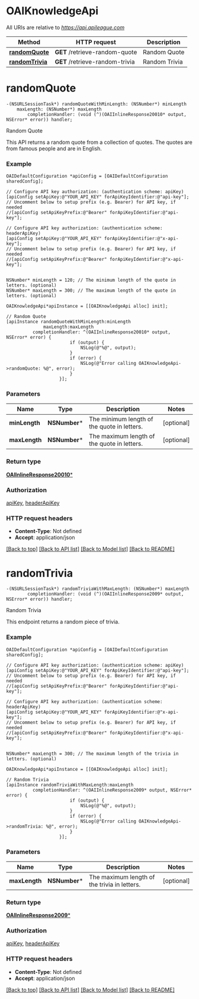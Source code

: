 # OAIKnowledgeApi

All URIs are relative to *https://api.apileague.com*

Method | HTTP request | Description
------------- | ------------- | -------------
[**randomQuote**](OAIKnowledgeApi.md#randomquote) | **GET** /retrieve-random-quote | Random Quote
[**randomTrivia**](OAIKnowledgeApi.md#randomtrivia) | **GET** /retrieve-random-trivia | Random Trivia


# **randomQuote**
```objc
-(NSURLSessionTask*) randomQuoteWithMinLength: (NSNumber*) minLength
    maxLength: (NSNumber*) maxLength
        completionHandler: (void (^)(OAIInlineResponse20010* output, NSError* error)) handler;
```

Random Quote

This API returns a random quote from a collection of quotes. The quotes are from famous people and are in English.

### Example
```objc
OAIDefaultConfiguration *apiConfig = [OAIDefaultConfiguration sharedConfig];

// Configure API key authorization: (authentication scheme: apiKey)
[apiConfig setApiKey:@"YOUR_API_KEY" forApiKeyIdentifier:@"api-key"];
// Uncomment below to setup prefix (e.g. Bearer) for API key, if needed
//[apiConfig setApiKeyPrefix:@"Bearer" forApiKeyIdentifier:@"api-key"];

// Configure API key authorization: (authentication scheme: headerApiKey)
[apiConfig setApiKey:@"YOUR_API_KEY" forApiKeyIdentifier:@"x-api-key"];
// Uncomment below to setup prefix (e.g. Bearer) for API key, if needed
//[apiConfig setApiKeyPrefix:@"Bearer" forApiKeyIdentifier:@"x-api-key"];


NSNumber* minLength = 120; // The minimum length of the quote in letters. (optional)
NSNumber* maxLength = 300; // The maximum length of the quote in letters. (optional)

OAIKnowledgeApi*apiInstance = [[OAIKnowledgeApi alloc] init];

// Random Quote
[apiInstance randomQuoteWithMinLength:minLength
              maxLength:maxLength
          completionHandler: ^(OAIInlineResponse20010* output, NSError* error) {
                        if (output) {
                            NSLog(@"%@", output);
                        }
                        if (error) {
                            NSLog(@"Error calling OAIKnowledgeApi->randomQuote: %@", error);
                        }
                    }];
```

### Parameters

Name | Type | Description  | Notes
------------- | ------------- | ------------- | -------------
 **minLength** | **NSNumber***| The minimum length of the quote in letters. | [optional] 
 **maxLength** | **NSNumber***| The maximum length of the quote in letters. | [optional] 

### Return type

[**OAIInlineResponse20010***](OAIInlineResponse20010.md)

### Authorization

[apiKey](../README.md#apiKey), [headerApiKey](../README.md#headerApiKey)

### HTTP request headers

 - **Content-Type**: Not defined
 - **Accept**: application/json

[[Back to top]](#) [[Back to API list]](../README.md#documentation-for-api-endpoints) [[Back to Model list]](../README.md#documentation-for-models) [[Back to README]](../README.md)

# **randomTrivia**
```objc
-(NSURLSessionTask*) randomTriviaWithMaxLength: (NSNumber*) maxLength
        completionHandler: (void (^)(OAIInlineResponse2009* output, NSError* error)) handler;
```

Random Trivia

This endpoint returns a random piece of trivia.

### Example
```objc
OAIDefaultConfiguration *apiConfig = [OAIDefaultConfiguration sharedConfig];

// Configure API key authorization: (authentication scheme: apiKey)
[apiConfig setApiKey:@"YOUR_API_KEY" forApiKeyIdentifier:@"api-key"];
// Uncomment below to setup prefix (e.g. Bearer) for API key, if needed
//[apiConfig setApiKeyPrefix:@"Bearer" forApiKeyIdentifier:@"api-key"];

// Configure API key authorization: (authentication scheme: headerApiKey)
[apiConfig setApiKey:@"YOUR_API_KEY" forApiKeyIdentifier:@"x-api-key"];
// Uncomment below to setup prefix (e.g. Bearer) for API key, if needed
//[apiConfig setApiKeyPrefix:@"Bearer" forApiKeyIdentifier:@"x-api-key"];


NSNumber* maxLength = 300; // The maximum length of the trivia in letters. (optional)

OAIKnowledgeApi*apiInstance = [[OAIKnowledgeApi alloc] init];

// Random Trivia
[apiInstance randomTriviaWithMaxLength:maxLength
          completionHandler: ^(OAIInlineResponse2009* output, NSError* error) {
                        if (output) {
                            NSLog(@"%@", output);
                        }
                        if (error) {
                            NSLog(@"Error calling OAIKnowledgeApi->randomTrivia: %@", error);
                        }
                    }];
```

### Parameters

Name | Type | Description  | Notes
------------- | ------------- | ------------- | -------------
 **maxLength** | **NSNumber***| The maximum length of the trivia in letters. | [optional] 

### Return type

[**OAIInlineResponse2009***](OAIInlineResponse2009.md)

### Authorization

[apiKey](../README.md#apiKey), [headerApiKey](../README.md#headerApiKey)

### HTTP request headers

 - **Content-Type**: Not defined
 - **Accept**: application/json

[[Back to top]](#) [[Back to API list]](../README.md#documentation-for-api-endpoints) [[Back to Model list]](../README.md#documentation-for-models) [[Back to README]](../README.md)

